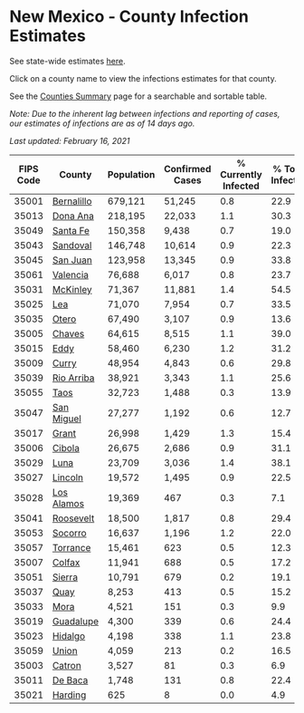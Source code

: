 # New Mexico - County Infection Estimates

See state-wide estimates [here](/infections/us-nm).

Click on a county name to view the infections estimates for that county.

See the [Counties Summary](/infections/summary-counties) page for a searchable and sortable table.

*Note: Due to the inherent lag between infections and reporting of cases, our estimates of infections are as of 14 days ago.*

*Last updated: February 16, 2021*

|   FIPS Code |                   County |   Population |   Confirmed Cases |   % Currently Infected |   % Total Infected |
|-------------|--------------------------|--------------|-------------------|------------------------|--------------------|
|       35001 | [Bernalillo](bernalillo) |      679,121 |            51,245 |                    0.8 |               22.9 |
|       35013 |     [Dona Ana](dona-ana) |      218,195 |            22,033 |                    1.1 |               30.3 |
|       35049 |     [Santa Fe](santa-fe) |      150,358 |             9,438 |                    0.7 |               19.0 |
|       35043 |     [Sandoval](sandoval) |      146,748 |            10,614 |                    0.9 |               22.3 |
|       35045 |     [San Juan](san-juan) |      123,958 |            13,345 |                    0.9 |               33.8 |
|       35061 |     [Valencia](valencia) |       76,688 |             6,017 |                    0.8 |               23.7 |
|       35031 |     [McKinley](mckinley) |       71,367 |            11,881 |                    1.4 |               54.5 |
|       35025 |               [Lea](lea) |       71,070 |             7,954 |                    0.7 |               33.5 |
|       35035 |           [Otero](otero) |       67,490 |             3,107 |                    0.9 |               13.6 |
|       35005 |         [Chaves](chaves) |       64,615 |             8,515 |                    1.1 |               39.0 |
|       35015 |             [Eddy](eddy) |       58,460 |             6,230 |                    1.2 |               31.2 |
|       35009 |           [Curry](curry) |       48,954 |             4,843 |                    0.6 |               29.8 |
|       35039 | [Rio Arriba](rio-arriba) |       38,921 |             3,343 |                    1.1 |               25.6 |
|       35055 |             [Taos](taos) |       32,723 |             1,488 |                    0.3 |               13.9 |
|       35047 | [San Miguel](san-miguel) |       27,277 |             1,192 |                    0.6 |               12.7 |
|       35017 |           [Grant](grant) |       26,998 |             1,429 |                    1.3 |               15.4 |
|       35006 |         [Cibola](cibola) |       26,675 |             2,686 |                    0.9 |               31.1 |
|       35029 |             [Luna](luna) |       23,709 |             3,036 |                    1.4 |               38.1 |
|       35027 |       [Lincoln](lincoln) |       19,572 |             1,495 |                    0.9 |               22.5 |
|       35028 | [Los Alamos](los-alamos) |       19,369 |               467 |                    0.3 |                7.1 |
|       35041 |   [Roosevelt](roosevelt) |       18,500 |             1,817 |                    0.8 |               29.4 |
|       35053 |       [Socorro](socorro) |       16,637 |             1,196 |                    1.2 |               22.0 |
|       35057 |     [Torrance](torrance) |       15,461 |               623 |                    0.5 |               12.3 |
|       35007 |         [Colfax](colfax) |       11,941 |               688 |                    0.5 |               17.2 |
|       35051 |         [Sierra](sierra) |       10,791 |               679 |                    0.2 |               19.1 |
|       35037 |             [Quay](quay) |        8,253 |               413 |                    0.5 |               15.2 |
|       35033 |             [Mora](mora) |        4,521 |               151 |                    0.3 |                9.9 |
|       35019 |   [Guadalupe](guadalupe) |        4,300 |               339 |                    0.6 |               24.4 |
|       35023 |       [Hidalgo](hidalgo) |        4,198 |               338 |                    1.1 |               23.8 |
|       35059 |           [Union](union) |        4,059 |               213 |                    0.2 |               16.5 |
|       35003 |         [Catron](catron) |        3,527 |                81 |                    0.3 |                6.9 |
|       35011 |       [De Baca](de-baca) |        1,748 |               131 |                    0.8 |               22.4 |
|       35021 |       [Harding](harding) |          625 |                 8 |                    0.0 |                4.9 |